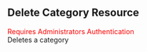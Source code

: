 ## Delete Category Resource
<span style="color:red">Requires Administrators Authentication</span>   
Deletes a category
